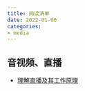 ```yaml
---
title: 阅读清单
date: 2022-01-06
categories:
- media
---
```


## 音视频、直播

- [理解直播及其工作原理](https://mp.weixin.qq.com/s/Q0DD0XuuBfJfdBABhtmAXg)

